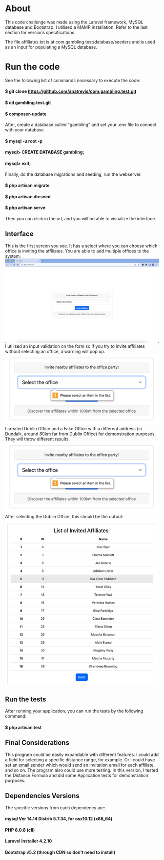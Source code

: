 # About
This code challenge was made using the Laravel framework, MySQL database and Bootstrap. I utilised a MAMP installation. Refer to the last section for versions specifications.

The file affiliates.txt is at com.gambling.test/database/seeders and is used as an input for populating a MySQL database.

# Run the code

See the following list of commands necessary to execute the code:

#### $ git clone https://github.com/anatrevis/com.gambling.test.git
#### $ cd gambling.test.git 
#### $ composer-update

After, create a database called "gambling" and set your .env file to connect with your database.
#### $ mysql -u root -p
#### mysql> CREATE DATABASE gambling;
#### mysql> exit;

Finally, do the database migrations and seeding, run the webserver.

#### $ php artisan migrate
#### $ php artisan db:seed
#### $ php artisan serve 

Then you can click in the url, and you will be able to visualize the interface.

## Interface

This is the first screen you see. It has a select where you can choose which office is inviting the affiliates. You are able to add multiple offices to the system.
![alt text](https://github.com/anatrevis/com.gambling.test/blob/master/systemImages/screen1.png?raw=true)
I utilised an input validation on the form so if you try to invite affiliates without selecting an office, a warning will pop up.
![alt text](https://github.com/anatrevis/com.gambling.test/blob/master/systemImages/screen2.png?raw=true)
I created Dublin Office and a Fake Office with a different address (in Dundalk, around 80km far from Dublin Office) for demonstration purposes. They will throw different results.
![alt text](https://github.com/anatrevis/com.gambling.test/blob/master/systemImages/screen2.png?raw=true)
After selecting the Dublin Office, this should be the output:
![alt text](https://github.com/anatrevis/com.gambling.test/blob/master/systemImages/screen4.png?raw=true)


## Run the tests

After running your application, you can run the tests by the following command:
#### $ php artisan test

## Final Considerations

This program could be easily expandable with different features. I could add a field for selecting a specific distance range, for example. Or I could have set an email sender which would send an invitation email for each affiliate, and so on. The program also could use more testing. In this version, I tested the Distance Formula and did some Application tests for demonstration purposes.

## Dependencies Versions
The specific versions from each dependency are:

#### mysql  Ver 14.14 Distrib 5.7.34, for osx10.12 (x86_64)
#### PHP 8.0.8 (cli)
#### Laravel Installer 4.2.10
#### Bootstrap v5.2 (through CDN so don't need to install)




